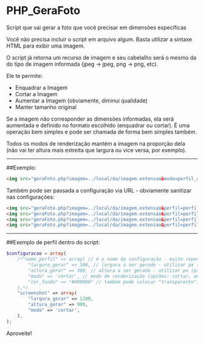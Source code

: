 # PHP_GeraFoto
Script que vai gerar a foto que você precisar em dimensões específicas

Você não precisa incluir o script em arquivo algum. Basta utilizar a sintaxe HTML para exibir uma imagem.

O script já retorna um recurso de imagem e seu cabelalho será o mesmo da do tipo de imagem informada (jpeg -> jpeg, png -> png, etc).

Ele te permite:
* Enquadrar a Imagem
* Cortar a Imagem
* Aumentar a Imagem (obviamente, diminui qualidade)
* Manter tamanho original

Se a imagem não corresponder as dimensões informadas, ela será aumentada e definido no formato escolhido (enquadrar ou cortar). 
É uma operação bem simples e pode ser chamada de forma bem simples também. 

Todos os modos de renderização mantém a imagem na proporção dela (não vai ter altura mais estreita que largura ou vice versa, por exemplo).

---

##Exemplo:
```HTML
<img src="geraFoto.php?imagem=../local/da/imagem.extensao&modo=perfil_configuracao" />
```

Também pode ser passada a configuração via URL - obviamente sanitizar nas configurações:
```HTML
<img src="geraFoto.php?imagem=../local/da/imagem.extensao&perfil=perfil_configuracao&modo=cortar&largura=1080&altura=720" />
<img src="geraFoto.php?imagem=../local/da/imagem.extensao&perfil=perfil_configuracao&modo=enquadrar&largura=1080&altura=720" />
<img src="geraFoto.php?imagem=../local/da/imagem.extensao&perfil=perfil_configuracao&modo=aumentar&largura=1080&altura=720" />
<img src="geraFoto.php?imagem=../local/da/imagem.extensao&perfil=perfil_configuracao&modo=original" />
```
---

##Exemplo de perfil dentro do script: 

```PHP
$configuracao = array(
    /*"nome_perfil" => array( // é o nome da configuração - evite repetir
        "largura_gerar" => 300, // largura a ser gerado - utilizar px (pixels)
        "altura_gerar" => 300, // altura a ser gerado - utilizar px (pixels)
        "modo" => 'cortar', // modo de renderização (opcões: cortar, enquadrar, aumentar, original)
        "cor_fundo" => "#000000" // também pode colocar "transparente". cor de fundo (utilizar hexadecimal - melhor resultado em imagens .png com fundo transparente)
    ),*/
    "screenshot" => array(
        "largura_gerar" => 1200,
        "altura_gerar" => 900,
        "modo" => 'cortar',
    ),
);
```
Aproveite!
